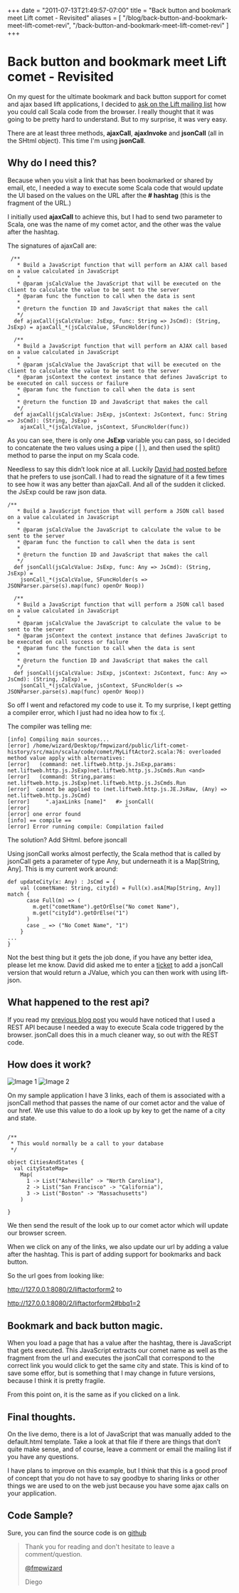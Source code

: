+++
date = "2011-07-13T21:49:57-07:00"
title = "Back button and bookmark meet Lift comet - Revisited"
aliases = [
	"/blog/back-button-and-bookmark-meet-lift-comet-revi",
	"/back-button-and-bookmark-meet-lift-comet-revi"
]
+++

[title=]: /
[category: Lift]: /
[date: 2011/07/13]: /
[tags: {actor, ajax, bbq, bookmark, comet, jquery, lift, liftweb, scala}]: /



# Back button and bookmark meet Lift comet - Revisited

On my quest for the ultimate bookmark and back button support for comet and ajax based lift applications, I decided to [ask on the Lift mailing list](https://groups.google.com/forum/#!topic/liftweb/wNQkUEpc7BA) how you could call Scala code from the browser. I really thought that it was going to be pretty hard to understand. But to my surprise, it was very easy.

There are at least three methods, **ajaxCall**, **ajaxInvoke** and **jsonCall** (all in the SHtml object). This time I'm using **jsonCall**.

## Why do I need this?

Because when you visit a link that has been bookmarked or shared by email, etc, I needed a way to execute some Scala code that would update the UI based on the values on the URL after the **# hashtag** (this is the fragment of the URL.)

I initially used **ajaxCall** to achieve this, but I had to send two parameter to Scala, one was the name of my comet actor, and the other was the value after the hashtag.

The signatures of ajaxCall are:

```
 /**
   * Build a JavaScript function that will perform an AJAX call based on a value calculated in JavaScript
   *
   * @param jsCalcValue the JavaScript that will be executed on the client to calculate the value to be sent to the server
   * @param func the function to call when the data is sent
   *
   * @return the function ID and JavaScript that makes the call
   */
  def ajaxCall(jsCalcValue: JsExp, func: String => JsCmd): (String, JsExp) = ajaxCall_*(jsCalcValue, SFuncHolder(func))

  /**
   * Build a JavaScript function that will perform an AJAX call based on a value calculated in JavaScript
   *
   * @param jsCalcValue the JavaScript that will be executed on the client to calculate the value to be sent to the server
   * @param jsContext the context instance that defines JavaScript to be executed on call success or failure
   * @param func the function to call when the data is sent
   *
   * @return the function ID and JavaScript that makes the call
   */
  def ajaxCall(jsCalcValue: JsExp, jsContext: JsContext, func: String => JsCmd): (String, JsExp) =
    ajaxCall_*(jsCalcValue, jsContext, SFuncHolder(func))
```

As you can see, there is only one **JsExp** variable you can pass, so I decided to concatenate the two values using a pipe ( | ), and then used the split() method to parse the input on my Scala code.

Needless to say this didn’t look nice at all. Luckily [David had posted before](https://groups.google.com/forum/#!topic/liftweb/Z-C3NivyWMI) that he prefers to use jsonCall. I had to read the signature of it a few times to see how it was any better than ajaxCall. And all of the sudden it clicked. the JsExp could be raw json data.

```
/**
   * Build a JavaScript function that will perform a JSON call based on a value calculated in JavaScript
   *
   * @param jsCalcValue the JavaScript to calculate the value to be sent to the server
   * @param func the function to call when the data is sent
   *
   * @return the function ID and JavaScript that makes the call
   */
  def jsonCall(jsCalcValue: JsExp, func: Any => JsCmd): (String, JsExp) =
    jsonCall_*(jsCalcValue, SFuncHolder(s => JSONParser.parse(s).map(func) openOr Noop))

  /**
   * Build a JavaScript function that will perform a JSON call based on a value calculated in JavaScript
   *
   * @param jsCalcValue the JavaScript to calculate the value to be sent to the server
   * @param jsContext the context instance that defines JavaScript to be executed on call success or failure
   * @param func the function to call when the data is sent
   *
   * @return the function ID and JavaScript that makes the call
   */
  def jsonCall(jsCalcValue: JsExp, jsContext: JsContext, func: Any => JsCmd): (String, JsExp) =
    jsonCall_*(jsCalcValue, jsContext, SFuncHolder(s => JSONParser.parse(s).map(func) openOr Noop))
```

So off I went and refactored my code to use it. To my surprise, I kept getting a compiler error, which I just had no idea how to fix :(.

The compiler was telling me:

```
[info] Compiling main sources...
[error] /home/wizard/Desktop/fmpwizard/public/lift-comet-history/src/main/scala/code/comet/MyLiftActor2.scala:76: overloaded method value apply with alternatives:
[error]   (command: net.liftweb.http.js.JsExp,params: net.liftweb.http.js.JsExp)net.liftweb.http.js.JsCmds.Run <and>
[error]   (command: String,params: net.liftweb.http.js.JsExp)net.liftweb.http.js.JsCmds.Run
[error]  cannot be applied to (net.liftweb.http.js.JE.JsRaw, (Any) => net.liftweb.http.js.JsCmd)
[error]     ".ajaxLinks [name]"   #> jsonCall(
[error]                              ^
[error] one error found
[info] == compile ==
[error] Error running compile: Compilation failed
```

The solution? Add SHtml. before jsoncall

Using jsonCall works almost perfectly, the Scala method that is called by jsonCall gets a parameter of type Any, but underneath it is a Map[String, Any]. This is my current work around:

```
def updateCity(x: Any) : JsCmd = {
    val (cometName: String, cityId) = Full(x).asA[Map[String, Any]] match {
      case Full(m) => (
        m.get("cometName").getOrElse("No comet Name"),
        m.get("cityId").getOrElse("1")
      )
      case _ => ("No Comet Name", "1")
    }
...
}
```


Not the best thing but it gets the job done, if you have any better idea, please let me know. David did asked me to enter a [ticket](https://github.com/lift/framework/issues/1070) to add a jsonCall version that would return a JValue, which you can then work with using lift-json.

## What happened to the rest api?

If you read my [previous blog post](/blog/back-button-and-bookmark-meet-lift-comet) you would have noticed that I used a REST API because I needed a way to execute Scala code triggered by the browser. jsonCall does this in a much cleaner way, so out with the REST code.

## How does it work?


![Image 1](/images/29085878-download.png)
![Image 2](/images/29086011-download1.png)

On my sample application I have 3 links, each of them is associated with a jsonCall method that passes the name of our comet actor and the value of our href. We use this value to do a look up by key to get the name of a city and state.

```

/**
 * This would normally be a call to your database
 */

object CitiesAndStates {
  val cityStateMap=
    Map(
      1 -> List("Asheville" -> "North Carolina"),
      2 -> List("San Francisco" -> "California"),
      3 -> List("Boston" -> "Massachusetts")
    )

}
```

We then send the result of the look up to our comet actor which will update our browser screen.

When we click on any of the links, we also update our url by adding a value after the hashtag. This is part of adding support for bookmarks and back button.

So the url goes from looking like:

http://127.0.0.1:8080/2/liftactorform2 to

http://127.0.0.1:8080/2/liftactorform2#bbq1=2

## Bookmark and back button magic.

When you load a page that has a value after the hashtag, there is JavaScript that gets executed. This JavaScript extracts our comet name as well as the fragment from the url and executes the jsonCall that correspond to the correct link you would click to get the same city and state. This is kind of to save some effor, but is something that I may change in future versions, because I think it is pretty fragile.

From this point on, it is the same as if you clicked on a link.

## Final thoughts.

On the live demo, there is a lot of JavaScript that was manually added to the default.html template. Take a look at that file if there are things that don’t quite make sense, and of course, leave a comment or email the mailing list if you have any questions.

I have plans to improve on this example, but I think that this is a good proof of concept that you do not have to say goodbye to sharing links or other things we are used to on the web just because you have some ajax calls on your application.

## Code Sample?

Sure, you can find the source code is on [github](https://github.com/fmpwizard/lift-comet-history)

>Thank you for reading and don't hesitate to leave a comment/question.
>
>[@fmpwizard](https://twitter.com/fmpwizard)
>
>Diego
